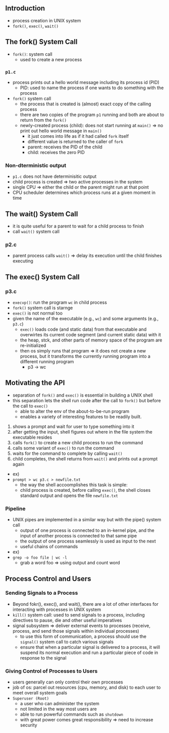 ## Introduction

- process creation in UNIX system
- `fork()`, `exec()`, `wait()`

## The fork() System Call

- `fork()`: system call
  - used to create a new process

### `p1.c`

- process prints out a hello world message including its process id (PID)
  - PID: used to name the process if one wants to do something with the process
- `fork()` system call
  - the process that is created is (almost) exact copy of the calling process
  - there are two copies of the program `p1` running and both are about to return from the `fork()`
  - newly-created process (child): does not start running at `main()` => no print out hello world message in `main()`
    - it just comes into life as if it had called `fork` itself
    - different value is returned to the caller of `fork`
    - parent: receives the PID of the child
    - child: receives the zero PID

### Non-dterministic output

- `p1.c` does not have determinisitic output
- child process is created => two active processes in the system
- single CPU => either the child or the parent might run at that point
- CPU scheduler determines which process runs at a given moment in time

## The wait() System Call

- it is quite useful for a parent to wait for a child process to finish
- call `wait()` system call

### p2.c

- parent process calls `wait()` => delay its execution until the child finishes executing

## The exec() System Call

### p3.c

- `execvp()`: run the program `wc` in child process
- `fork()` system call is starnge
- `exec()` is not normal too
- given the name of the executable (e.g., `wc`) and some arguments (e.g., `p3.c`)
  - `exec()` loads code (and static data) from that executable and overwirtes its current code segment (and current static data) with it
  - the heap, stck, and other parts of memory space of the program are re-initialized
  - then os simply runs that program => it does not create a new process, but it transforms the currently running program into a different running program
    - p3 -> wc

## Motivating the API

- separation of `fork()` and `exec()` is essential in building a UNIX shell
- this separation lets the shell run code after the call to `fork()` but before the call to `exec()`
  - able to alter the env of the about-to-be-run program
  - enables a variety of interesting features to be readily built.

1. shows a prompt and wait for user to type something into it
2. after getting the input, shell figures out where in the file system the executable resides
3. calls `fork()` to create a new child process to run the command
4. calls some variant of `exec()` to run the command
5. waits for the command to complete by calling `wait()`
6. child completes, the shell returns from `wait()` and prints out a prompt again

- ex)
- `prompt > wc p3.c > newfile.txt`
  - the way the shell accoomplishes this task is simple:
  - child process is created, before calling `exec()`, the shell closes standard output and opens the file `newfile.txt`

### Pipeline

- UNIX pipes are implemented in a similar way but with the pipe() system call
  - output of one process is connected to an in-kernel pipe, and the input of another process is connected to that same pipe
  - the output of one process seamlessly is used as input to the next
  - useful chains of commands
- ex)
- `grep -o foo file | wc -l`
  - grab a word foo => using output and count word

## Process Control and Users

### Sending Signals to a Process

- Beyond fokr(), exec(), and wait(), there are a lot of other interfaces for interacting with processes in UNIX system
- `kill()` system call: used to send signals to a process, including directives to pause, die and other useful imperatives
- signal subsystem => deliver external events to processes (receive, process, and send those signals within individual processes)
  - to use this form of communication, a process should use the `signal()` system call to catch various signals
  - ensure that when a particular signal is delivered to a process, it will suspend its normal execution and run a particular piece of code in response to the signal

### Giving Control of Processes to Users

- users generally can only control their own processes
- job of os: parcel out resources (cpu, memory, and disk) to each user to meet overall system goals
- `Superuser (Root)`
  - a user who can administer the system
  - not limited in the way most users are
  - able to run powerful commands such as `shutdown`
  - with great power comes great responsibility => need to increase security
